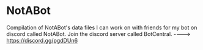 # NotABot
Compilation of NotABot's data files I can work on with friends for my bot on discord called NotABot. Join the discord server called BotCentral. ----> https://discord.gg/pgdDUn6
